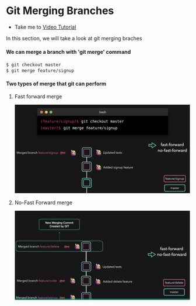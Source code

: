 # Git Merging Branches
  - Take me to [Video Tutorial](https://kodekloud.com/courses/1085975/lectures/23241099)
  
In this section, we will take a look at git merging braches

#### We can merge a branch with 'git merge' command
```
$ git checkout master
$ git merge feature/signup
```

#### Two types of merge that git can perform
1. Fast forward merge
   
   ![ffb](../../images/ffb.PNG)
   
2. No-Fast Forward merge
   
   ![nfb](../../images/nfb.PNG)
   
 
  
